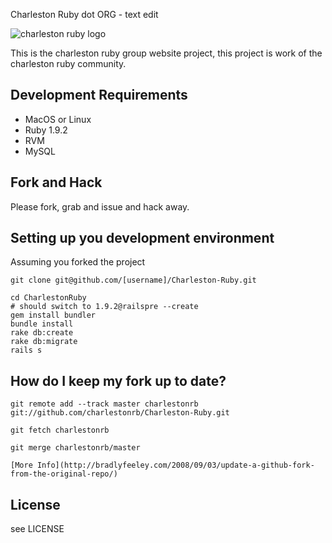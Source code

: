 Charleston Ruby dot ORG - text edit

![charleston ruby logo](http://www.charlestonruby.org/images/charleston-ruby.gif)

This is the charleston ruby group website project, this project is work of the charleston ruby community.

## Development Requirements

* MacOS or Linux
* Ruby 1.9.2
* RVM
* MySQL

## Fork and Hack

Please fork, grab and issue and hack away.

## Setting up you development environment

Assuming you forked the project

```
git clone git@github.com/[username]/Charleston-Ruby.git
```

```
cd CharlestonRuby
# should switch to 1.9.2@railspre --create
gem install bundler
bundle install
rake db:create
rake db:migrate
rails s
```

## How do I keep my fork up to date?

```
git remote add --track master charlestonrb git://github.com/charlestonrb/Charleston-Ruby.git

git fetch charlestonrb

git merge charlestonrb/master

[More Info](http://bradlyfeeley.com/2008/09/03/update-a-github-fork-from-the-original-repo/)

```


## License

see LICENSE

